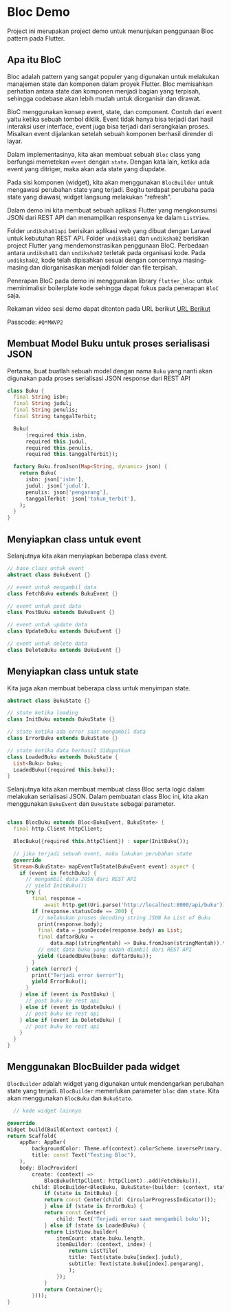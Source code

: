 # Bloc Demo

Project ini merupakan project demo untuk menunjukan penggunaan
Bloc pattern pada Flutter.

## Apa itu BloC
Bloc adalah pattern yang sangat populer yang digunakan untuk
melakukan manajemen state dan komponen dalam proyek Flutter.
Bloc memisahkan perhatian antara state dan komponen menjadi bagian yang terpisah, sehingga codebase akan lebih mudah untuk diorganisir dan dirawat.

BloC menggunakan konsep event, state, dan component. Contoh dari event
yaitu ketika sebuah tombol diklik. Event tidak hanya bisa terjadi
dari hasil interaksi user interface, event juga bisa terjadi
dari serangkaian proses. Misalkan event dijalankan setelah sebuah
komponen berhasil dirender di layar.

Dalam implementasinya, kita akan membuat sebuah `Bloc` class yang berfungsi memetekan `event` dengan `state`. Dengan kata lain, ketika ada
event yang ditriger, maka akan ada state yang diupdate.

Pada sisi komponen (widget), kita akan menggunakan `BlocBuilder` untuk mengawasi perubahan
state yang terjadi. Begitu terdapat perubaha pada state yang diawasi, widget langsung
melakukan "refresh".

Dalam demo ini kita membuat sebuah aplikasi Flutter yang
mengkonsumsi JSON dari REST API dan menampilkan responsenya
ke dalam `ListView`.

Folder `undiksha01api` berisikan aplikasi web yang dibuat dengan
Laravel untuk kebutuhan REST API. Folder `undiksha01` dan `undiksha02` berisikan project Flutter yang
mendemonstrasikan penggunaan BloC. Perbedaan antara `undiksha01` dan
`undiksha02` terletak pada organisasi kode. Pada `undiksha02`, kode
telah dipisahkan sesuai dengan concernnya masing-masing dan diorganisasikan menjadi folder dan file terpisah.

Penerapan BloC pada demo ini menggunakan library `flutter_bloc` untuk
meminimalisir boilerplate kode sehingga dapat fokus pada penerapan
`BloC` saja.

Rekaman video sesi demo dapat ditonton pada URL berikut 
[URL Berikut](https://us06web.zoom.us/rec/share/NdCYMU9VNKk8i3XOKyWmd8kTfx4lLS6lowyDe9ZbTD-rdL5BXXT_ylKO_gKBv3YJ.nc_pzjvh-wnwLINQ)

Passcode: `#Q*MWVP2`

## Membuat Model Buku untuk proses serialisasi JSON

Pertama, buat buatlah sebuah model dengan nama `Buku` yang nanti akan
digunakan pada proses serialisasi JSON response dari REST API

```dart
class Buku {
  final String isbn;
  final String judul;
  final String penulis;
  final String tanggalTerbit;

  Buku(
      {required this.isbn,
      required this.judul,
      required this.penulis,
      required this.tanggalTerbit});

  factory Buku.fromJson(Map<String, dynamic> json) {
    return Buku(
      isbn: json['isbn'],
      judul: json['judul'],
      penulis: json['pengarang'],
      tanggalTerbit: json['tahun_terbit'],
    );
  }
}
```

## Menyiapkan class untuk event
Selanjutnya kita akan menyiapkan beberapa class event.

```dart
// base class untuk event
abstract class BukuEvent {}

// event untuk mengambil data
class FetchBuku extends BukuEvent {}

// event untuk post data
class PostBuku extends BukuEvent {}

// event untuk update data
class UpdateBuku extends BukuEvent {}

// event untuk delete data
class DeleteBuku extends BukuEvent {}
```

## Menyiapkan class untuk state
Kita juga akan membuat beberapa class untuk menyimpan state.

```dart
abstract class BukuState {}

// state ketika loading
class InitBuku extends BukuState {}

// state ketika ada error saat mengambil data
class ErrorBuku extends BukuState {}

// state ketika data berhasil didapatkan
class LoadedBuku extends BukuState {
  List<Buku> buku;
  LoadedBuku({required this.buku});
}

```

Selanjutnya kita akan membuat membuat class Bloc serta logic
dalam melakukan serialisasi JSON. Dalam pembuatan class Bloc
ini, kita akan menggunakan `BukuEvent` dan `BukuState` sebagai 
parameter.

```dart

class BlocBuku extends Bloc<BukuEvent, BukuState> {
  final http.Client httpClient;

  BlocBuku({required this.httpClient}) : super(InitBuku());

  // jika terjadi sebuah event, maka lakukan perubahan state
  @override
  Stream<BukuState> mapEventToState(BukuEvent event) async* {
    if (event is FetchBuku) {
      // mengambil data JOSN dari REST API
      // yield InitBuku();
      try {
        final response =
            await http.get(Uri.parse('http://localhost:8000/api/buku'));
        if (response.statusCode == 200) {
          // melakukan proses decoding string JSON ke List of Buku
          print(response.body);
          final data = jsonDecode(response.body) as List;
          final daftarBuku =
              data.map((stringMentah) => Buku.fromJson(stringMentah)).toList();
          // emit data buku yang sudah diambil dari REST API
          yield (LoadedBuku(buku: daftarBuku));
        }
      } catch (error) {
        print("Terjadi error $error");
        yield ErrorBuku();
      }
    } else if (event is PostBuku) {
      // post buku ke rest api
    } else if (event is UpdateBuku) {
      // post buku ke rest api
    } else if (event is DeleteBuku) {
      // post buku ke rest api
    }
  }
}

```

## Menggunakan BlocBuilder pada widget

`BlocBuilder` adalah widget yang digunakan untuk mendengarkan
perubahan state yang terjadi. `BlocBuilder` memerlukan parameter
`bloc` dan `state`. Kita akan menggunakan `BlocBuku` dan `BukuState`.

```dart
  // kode widget lainnya

@override
Widget build(BuildContext context) {
return Scaffold(
    appBar: AppBar(
        backgroundColor: Theme.of(context).colorScheme.inversePrimary,
        title: const Text("Testing Bloc"),
    ),
    body: BlocProvider(
        create: (context) =>
            BlocBuku(httpClient: httpClient)..add(FetchBuku()),
        child: BlocBuilder<BlocBuku, BukuState>(builder: (context, state) {
            if (state is InitBuku) {
            return const Center(child: CircularProgressIndicator());
            } else if (state is ErrorBuku) {
            return const Center(
                child: Text('Terjadi error saat mengambil buku'));
            } else if (state is LoadedBuku) {
            return ListView.builder(
                itemCount: state.buku.length,
                itemBuilder: (context, index) {
                    return ListTile(
                    title: Text(state.buku[index].judul),
                    subtitle: Text(state.buku[index].pengarang),
                    );
                });
            }
            return Container();
        })));
}
```